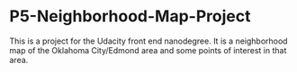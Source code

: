 # P5-Neighborhood-Map-Project
This is a project for the Udacity front end nanodegree.  It is a neighborhood map of the Oklahoma City/Edmond area and some points of interest in that area.
